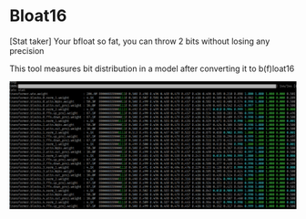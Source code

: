 # Bloat16
[Stat taker] Your bfloat so fat, you can throw 2 bits without losing any precision

This tool measures bit distribution in a model after converting it to b(f)loat16

![mpt-7b example](https://github.com/Maykeye/bloat16/blob/main/example-mpt-7b.png?raw=true)
